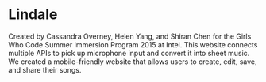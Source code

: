 # Lindale
Created by Cassandra Overney, Helen Yang, and Shiran Chen for the Girls Who Code Summer Immersion Program 2015 at Intel. 
This website connects multiple APIs to pick up microphone input and convert it into sheet music. We created a mobile-friendly website that allows users to create, edit, save, and share their songs.
